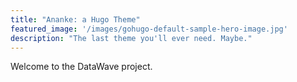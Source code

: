 ```yaml
---
title: "Ananke: a Hugo Theme"
featured_image: '/images/gohugo-default-sample-hero-image.jpg'
description: "The last theme you'll ever need. Maybe."
---
```

Welcome to the DataWave project. 
